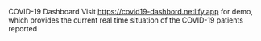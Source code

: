 COVID-19 Dashboard 
Visit https://covid19-dashbord.netlify.app for demo, which provides the current real time situation of the COVID-19 patients reported 
